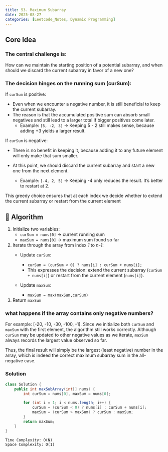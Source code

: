 ```yaml
---
title: 53. Maximum Subarray
date: 2025-08-27
categories: [Leetcode_Notes, Dynamic Programming]
---
```



## Core Idea
### The central challenge is:

How can we maintain the starting position of a potential subarray, and when should we discard the current subarray in favor of a new one?

### The decision hinges on the running sum (curSum):

If `curSum` is positive:
- Even when we encounter a negative number, it is still beneficial to keep the current subarray.
- The reason is that the accumulated positive sum can absorb small negatives and still lead to a larger total if bigger positives come later.
    - Example: `[5, -2, 3]` → Keeping 5 - 2 still makes sense, because adding +3 yields a larger result.

If `curSum` is negative:
- There is no benefit in keeping it, because adding it to any future element will only make that sum smaller.
- At this point, we should discard the current subarray and start a new one from the next element.

    - Example: `[-4, 2, 5]` → Keeping -4 only reduces the result. It’s better to restart at 2.

This greedy choice ensures that at each index we decide whether to extend the current subarray or restart from the current element

## 📌 Algorithm 
1. Initialize two variables:
    - `curSum = nums[0]` → current running sum
    - `maxSum = nums[0]` → maximum sum found so far
2. Iterate through the array from index *1* to *n-1*:
    - Update `curSum`:
        
        - `curSum = (curSum < 0) ? nums[i] : curSum + nums[i];`
        - This expresses the decision: extend the current subarray (`curSum + nums[i]`) or restart from the current element (`nums[i]`).
    - Update `maxSum`:
        - `maxSum = max(maxSum,curSum)`
3. Return `maxSum`

### what happens if the array contains only negative numbers?

For example: [-20, -10, -30, -100, -1].
Since we initialize both `curSum` and `maxSum` with the first element, the algorithm still works correctly. Although `curSum` may be updated to other negative values as we iterate, `maxSum` always records the largest value observed so far.

Thus, the final result will simply be the largest (least negative) number in the array, which is indeed the correct maximum subarray sum in the all-negative case.

### Solution
```java
class Solution {
    public int maxSubArray(int[] nums) {
        int curSum = nums[0], maxSum = nums[0];

        for (int i = 1; i < nums.length; i++) {
            curSum = (curSum < 0) ? nums[i] : curSum + nums[i];
            maxSum = (curSum > maxSum) ? curSum : maxSum;
        }
        return maxSum;
    }
}
```

```
Time Complexity: O(N)
Space Complexity: O(1)
```